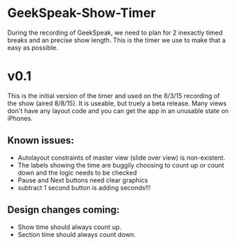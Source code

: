 # GeekSpeak-Show-Timer

During the recording of GeekSpeak, we need to plan for 2 inexactly timed breaks and an precise show length.  This is the timer we use to make that a easy as possible.

# v0.1
This is the initial version of the timer and used on the 8/3/15 recording of the show (aired 8/8/15).  It is useable, but truely a beta release.  Many views don't have any layout code and you can get the app in an unusable state on iPhones.

## Known issues:
- Autolayout constraints of master view (slide over view) is non-existent.
- The labels showing the time are buggily choosing to count up or count down and the logic needs to be checked
- Pause and Next buttons need clear graphics
- subtract 1 second button is adding seconds!!!

## Design changes coming:
- Show time should always count up.
- Section time should always count down.
